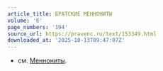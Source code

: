 ```yaml
---
article_title: БРАТСКИЕ МЕННОНИТЫ
volume: '6'
page_numbers: '194'
source_url: https://pravenc.ru/text/153349.html
downloaded_at: '2025-10-13T09:47:07Z'
---
```


- см. [Меннониты](https://pravenc.ru/text/Меннониты.html).
